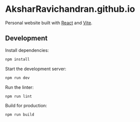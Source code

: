 # AksharRavichandran.github.io

Personal website built with [React](https://react.dev/) and [Vite](https://vitejs.dev/).

## Development

Install dependencies:

```bash
npm install
```

Start the development server:

```bash
npm run dev
```

Run the linter:

```bash
npm run lint
```

Build for production:

```bash
npm run build
```
